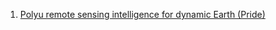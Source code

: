 
1. [Polyu remote sensing intelligence for dynamic Earth (Pride)](https://xiaolinzhu.weebly.com/open-source-code.html)
